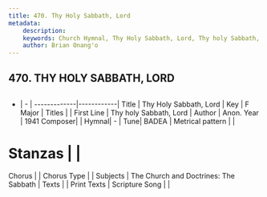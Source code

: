 ```yaml
---
title: 470. Thy Holy Sabbath, Lord
metadata:
    description: 
    keywords: Church Hymnal, Thy Holy Sabbath, Lord, Thy holy Sabbath, Lord, 
    author: Brian Onang'o
---
```



## 470. THY HOLY SABBATH, LORD

```txt

```

- |   -  |
-------------|------------|
Title | Thy Holy Sabbath, Lord |
Key | F Major |
Titles |  |
First Line | Thy holy Sabbath, Lord |
Author | Anon.
Year | 1941
Composer|  |
Hymnal|  - |
Tune| BADEA |
Metrical pattern | |
# Stanzas |  |
Chorus |  |
Chorus Type |  |
Subjects | The Church and Doctrines: The Sabbath |
Texts |  |
Print Texts | 
Scripture Song |  |
  
